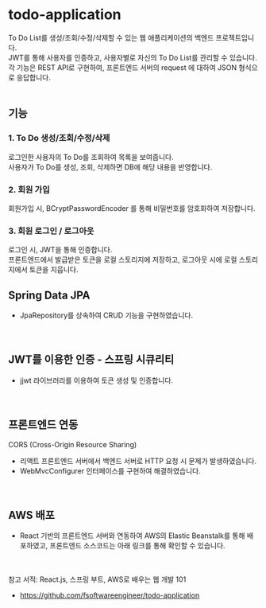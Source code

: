 # todo-application
To Do List를 생성/조회/수정/삭제할 수 있는 웹 애플리케이션의 백엔드 프로젝트입니다.  
JWT를 통해 사용자를 인증하고, 사용자별로 자신의 To Do List를 관리할 수 있습니다.  
각 기능은 REST API로 구현하여, 프론트엔드 서버의 request 에 대하여 JSON 형식으로 응답합니다.  
<br>

## 기능
### 1. To Do 생성/조회/수정/삭제
로그인한 사용자의 To Do를 조회하여 목록을 보여줍니다.  
사용자가 To Do를 생성, 조회, 삭제하면 DB에 해당 내용을 반영합니다.  

### 2. 회원 가입
회원가입 시, BCryptPasswordEncoder 를 통해 비밀번호를 암호화하여 저장합니다.

### 3. 회원 로그인 / 로그아웃
로그인 시, JWT을 통해 인증합니다.  
프론트엔드에서 발급받은 토큰을 로컬 스토리지에 저장하고, 로그아웃 시에 로컬 스토리지에서 토큰을 지웁니다.

## Spring Data JPA
* JpaRepository를 상속하여 CRUD 기능을 구현하였습니다.
<br><br><br>

## JWT를 이용한 인증 - 스프링 시큐리티
* jjwt 라이브러리를 이용하여 토큰 생성 및 인증합니다.
  <br><br><br>


## 프론트엔드 연동
CORS (Cross-Origin Resource Sharing)
* 리액트 프론트엔드 서버에서 백엔드 서버로 HTTP 요청 시 문제가 발생하였습니다.
* WebMvcConfigurer 인터페이스를 구현하여 해결하였습니다.
  <br><br><br>

## AWS 배포
* React 기반의 프론트엔드 서버와 연동하여 AWS의 Elastic Beanstalk를 통해 배포하였고, 
  프론트엔드 소스코드는 아래 링크를 통해 확인할 수 있습니다.
  <br><br><br>


참고 서적: React.js, 스프링 부트, AWS로 배우는 웹 개발 101
* https://github.com/fsoftwareengineer/todo-application
